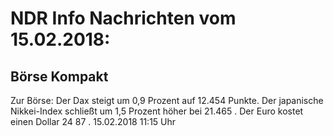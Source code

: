 # NDR Info Nachrichten vom 15.02.2018:


## Börse Kompakt
Zur Börse: Der Dax steigt um  0,9  Prozent auf  12.454    Punkte. Der japanische Nikkei-Index schließt um  1,5 Prozent höher bei  21.465 . Der Euro kostet einen Dollar  24 87 . 15.02.2018 11:15 Uhr 
